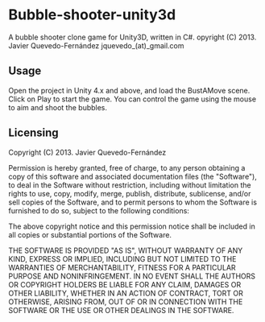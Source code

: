 Bubble-shooter-unity3d
======================

A bubble shooter clone game for Unity3D, written in C#.
opyright (C) 2013. Javier Quevedo-Fernández
jquevedo_(at)_gmail.com

Usage
---------------
Open the project in Unity 4.x and above, and load the BustAMove scene.
Click on Play to start the game. You can control the game using the mouse to aim and shoot the bubbles.

Licensing
---------------
Copyright (C) 2013. Javier Quevedo-Fernández

Permission is hereby granted, free of charge, to any person obtaining a copy of this software and associated documentation files (the "Software"), to deal in the Software without restriction, including without limitation the rights to use, copy, modify, merge, publish, distribute, sublicense, and/or sell copies of the Software, and to permit persons to whom the Software is furnished to do so, subject to the following conditions:

The above copyright notice and this permission notice shall be included in all copies or substantial portions of the Software.

THE SOFTWARE IS PROVIDED "AS IS", WITHOUT WARRANTY OF ANY KIND, EXPRESS OR IMPLIED, INCLUDING BUT NOT LIMITED TO THE WARRANTIES OF MERCHANTABILITY, FITNESS FOR A PARTICULAR PURPOSE AND NONINFRINGEMENT. IN NO EVENT SHALL THE AUTHORS OR COPYRIGHT HOLDERS BE LIABLE FOR ANY CLAIM, DAMAGES OR OTHER LIABILITY, WHETHER IN AN ACTION OF CONTRACT, TORT OR OTHERWISE, ARISING FROM, OUT OF OR IN CONNECTION WITH THE SOFTWARE OR THE USE OR OTHER DEALINGS IN THE SOFTWARE.
